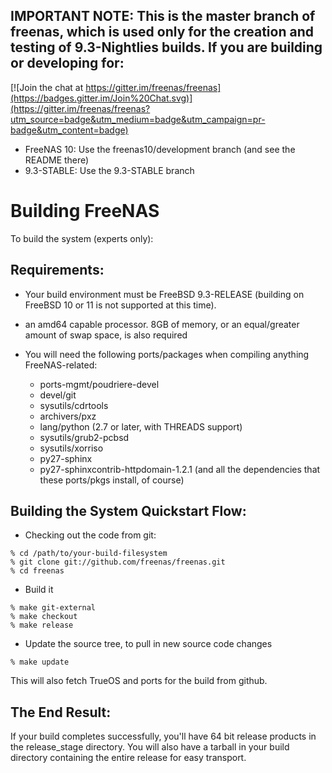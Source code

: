 ## IMPORTANT NOTE:  This is the master branch of freenas, which is used only for the creation and testing of 9.3-Nightlies builds.  If you are building or developing for:

[![Join the chat at https://gitter.im/freenas/freenas](https://badges.gitter.im/Join%20Chat.svg)](https://gitter.im/freenas/freenas?utm_source=badge&utm_medium=badge&utm_campaign=pr-badge&utm_content=badge)

* FreeNAS 10:	Use the freenas10/development branch (and see the README there)
* 9.3-STABLE:	Use the 9.3-STABLE branch

# Building FreeNAS

To build the system (experts only):

## Requirements:

* Your build environment must be FreeBSD 9.3-RELEASE (building on
  FreeBSD 10 or 11 is not supported at this time).

* an amd64 capable processor.  8GB of memory, or an equal/greater amount
  of swap space, is also required

* You will need the following ports/packages when compiling anything
  FreeNAS-related:
  * ports-mgmt/poudriere-devel
  * devel/git
  * sysutils/cdrtools
  * archivers/pxz
  * lang/python (2.7 or later, with THREADS support)
  * sysutils/grub2-pcbsd
  * sysutils/xorriso
  * py27-sphinx
  * py27-sphinxcontrib-httpdomain-1.2.1
  (and all the dependencies that these ports/pkgs install, of course)

## Building the System Quickstart Flow:

* Checking out the code from git:

```
% cd /path/to/your-build-filesystem
% git clone git://github.com/freenas/freenas.git
% cd freenas
```

* Build it

```
% make git-external
% make checkout
% make release
```

* Update the source tree, to pull in new source code changes

```
% make update
```

This will also fetch TrueOS and ports for the build from github.

## The End Result:

If your build completes successfully, you'll have 64 bit release products in
the release_stage directory.  You will also have a tarball in your build
directory containing the entire release for easy transport.
